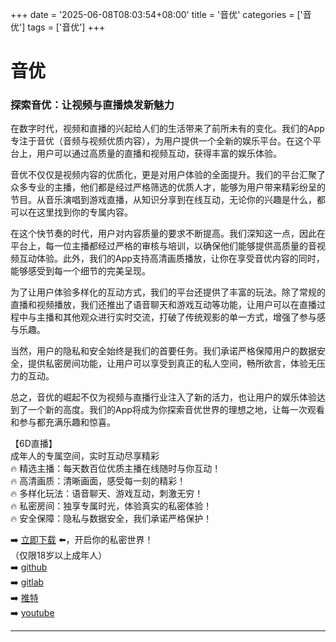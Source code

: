 +++
date = '2025-06-08T08:03:54+08:00'
title = '音优'
categories = ['音优']
tags = ['音优']
+++

# 音优

### 探索音优：让视频与直播焕发新魅力

在数字时代，视频和直播的兴起给人们的生活带来了前所未有的变化。我们的App专注于音优（音频与视频优质内容），为用户提供一个全新的娱乐平台。在这个平台上，用户可以通过高质量的直播和视频互动，获得丰富的娱乐体验。

音优不仅仅是视频内容的优质化，更是对用户体验的全面提升。我们的平台汇聚了众多专业的主播，他们都是经过严格筛选的优质人才，能够为用户带来精彩纷呈的节目。从音乐演唱到游戏直播，从知识分享到在线互动，无论你的兴趣是什么，都可以在这里找到你的专属内容。

在这个快节奏的时代，用户对内容质量的要求不断提高。我们深知这一点，因此在平台上，每一位主播都经过严格的审核与培训，以确保他们能够提供高质量的音视频互动体验。此外，我们的App支持高清画质播放，让你在享受音优内容的同时，能够感受到每一个细节的完美呈现。

为了让用户体验多样化的互动方式，我们的平台还提供了丰富的玩法。除了常规的直播和视频播放，我们还推出了语音聊天和游戏互动等功能，让用户可以在直播过程中与主播和其他观众进行实时交流，打破了传统观影的单一方式，增强了参与感与乐趣。

当然，用户的隐私和安全始终是我们的首要任务。我们承诺严格保障用户的数据安全，提供私密房间功能，让用户可以享受到真正的私人空间，畅所欲言，体验无压力的互动。

总之，音优的崛起不仅为视频与直播行业注入了新的活力，也让用户的娱乐体验达到了一个新的高度。我们的App将成为你探索音优世界的理想之地，让每一次观看和参与都充满乐趣和惊喜。

【6D直播】  
成年人的专属空间，实时互动尽享精彩  
🔥 精选主播：每天数百位优质主播在线随时与你互动！  
🔥 高清画质：清晰画面，感受每一刻的精彩！  
🔥 多样化玩法：语音聊天、游戏互动，刺激无穷！  
🔥 私密房间：独享专属时光，体验真实的私密体验！  
🔥 安全保障：隐私与数据安全，我们承诺严格保护！  

➡️ [立即下载](https://down123.s3.ap-east-1.amazonaws.com/down/down.html?channelCode=blog) ⬅️，开启你的私密世界！  
（仅限18岁以上成年人）  
➡️ [github](https://aldult-live.github.io/)  
➡️ [gitlab](https://seo-09598d.gitlab.io/)  
➡️ [推特](https://x.com/wegame33)  
➡️ [youtube](https://www.youtube.com/@6Dlive)  

---
